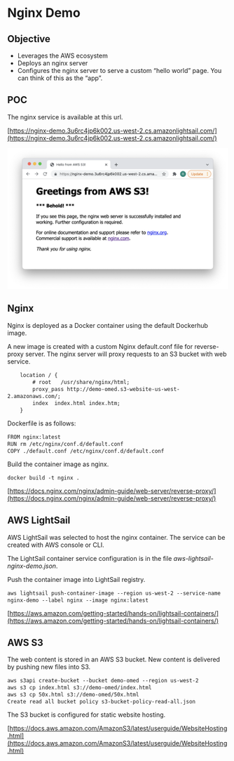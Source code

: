 # Nginx Demo

## Objective

* Leverages the AWS ecosystem
* Deploys an nginx server
* Configures the nginx server to serve a custom “hello world” page. You can think of this as the “app”.

## POC

The nginx service is available at this url.

[https://nginx-demo.3u6rc4jp6k002.us-west-2.cs.amazonlightsail.com/](https://nginx-demo.3u6rc4jp6k002.us-west-2.cs.amazonlightsail.com/)

![nginx-demo](nginx-demo.png)

## Nginx

Nginx is deployed as a Docker container using the default Dockerhub image.

A new image is created with a custom Nginx default.conf file for reverse-proxy server. The nginx server will proxy requests to an S3 bucket with web service.

```
    location / {
        # root   /usr/share/nginx/html;
        proxy_pass http://demo-omed.s3-website-us-west-2.amazonaws.com/;
        index  index.html index.htm;
    }
```

Dockerfile is as follows:

```
FROM nginx:latest
RUN rm /etc/nginx/conf.d/default.conf
COPY ./default.conf /etc/nginx/conf.d/default.conf
```

Build the container image as nginx.

```
docker build -t nginx .
```

[https://docs.nginx.com/nginx/admin-guide/web-server/reverse-proxy/](https://docs.nginx.com/nginx/admin-guide/web-server/reverse-proxy/)

## AWS LightSail

AWS LightSail was selected to host the nginx container.  The service can be created with AWS console or CLI.

The LightSail container service configuration is in the file _aws-lightsail-nginx-demo.json_.

Push the container image into LightSail registry.

```
aws lightsail push-container-image --region us-west-2 --service-name nginx-demo --label nginx --image nginx:latest
```

[https://aws.amazon.com/getting-started/hands-on/lightsail-containers/](https://aws.amazon.com/getting-started/hands-on/lightsail-containers/)

## AWS S3

The web content is stored in an AWS S3 bucket. New content is delivered by pushing new files into S3.

```
aws s3api create-bucket --bucket demo-omed --region us-west-2
aws s3 cp index.html s3://demo-omed/index.html
aws s3 cp 50x.html s3://demo-omed/50x.html
Create read all bucket policy s3-bucket-policy-read-all.json
```

The S3 bucket is configured for static website hosting.

[https://docs.aws.amazon.com/AmazonS3/latest/userguide/WebsiteHosting.html](https://docs.aws.amazon.com/AmazonS3/latest/userguide/WebsiteHosting.html)
